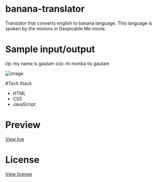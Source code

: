 # banana-translator

Translator that converts english to banana language. This language is spoken by the minions in Despicable Me movie.

# Sample input/output

i/p: my name is gautam
o/p: mi nomba tis gautam

![image](https://user-images.githubusercontent.com/27736288/208899018-8cba11ed-af4d-43e1-b77c-c90c37dbf622.png)

#Tech Stack

* HTML
* CSS
* JavaScript

# Preview

[View live](https://banana-translator-gautam-balamurali.netlify.app/)

# License

[View license](https://github.com/gautam-balamurali/banana-translator/blob/main/LICENSE.md)

